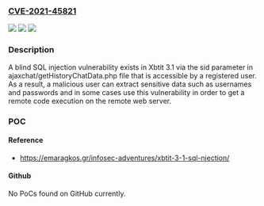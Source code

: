 ### [CVE-2021-45821](https://cve.mitre.org/cgi-bin/cvename.cgi?name=CVE-2021-45821)
![](https://img.shields.io/static/v1?label=Product&message=n%2Fa&color=blue)
![](https://img.shields.io/static/v1?label=Version&message=n%2Fa&color=blue)
![](https://img.shields.io/static/v1?label=Vulnerability&message=n%2Fa&color=brighgreen)

### Description

A blind SQL injection vulnerability exists in Xbtit 3.1 via the sid parameter in ajaxchat/getHistoryChatData.php file that is accessible by a registered user. As a result, a malicious user can extract sensitive data such as usernames and passwords and in some cases use this vulnerability in order to get a remote code execution on the remote web server.

### POC

#### Reference
- https://emaragkos.gr/infosec-adventures/xbtit-3-1-sql-njection/

#### Github
No PoCs found on GitHub currently.

